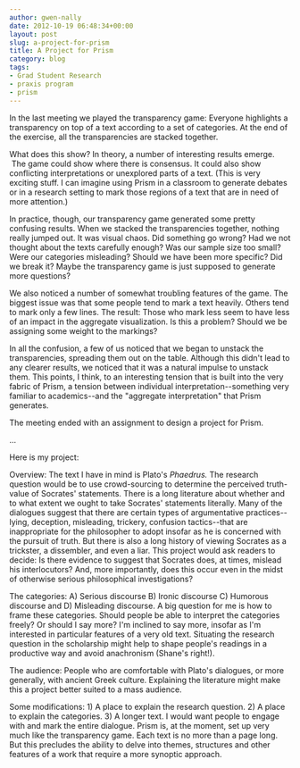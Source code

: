 ```yaml
---
author: gwen-nally
date: 2012-10-19 06:48:34+00:00
layout: post
slug: a-project-for-prism
title: A Project for Prism
category: blog
tags:
- Grad Student Research
- praxis program
- prism
---
```


In the last meeting we played the transparency game: Everyone highlights a transparency on top of a text according to a set of categories. At the end of the exercise, all the transparencies are stacked together.

What does this show? In theory, a number of interesting results emerge.  The game could show where there is consensus. It could also show conflicting interpretations or unexplored parts of a text. (This is very exciting stuff. I can imagine using Prism in a classroom to generate debates or in a research setting to mark those regions of a text that are in need of more attention.)

In practice, though, our transparency game generated some pretty confusing results. When we stacked the transparencies together, nothing really jumped out. It was visual chaos. Did something go wrong? Had we not thought about the texts carefully enough? Was our sample size too small? Were our categories misleading? Should we have been more specific? Did we break it? Maybe the transparency game is just supposed to generate more questions?

We also noticed a number of somewhat troubling features of the game. The biggest issue was that some people tend to mark a text heavily. Others tend to mark only a few lines. The result: Those who mark less seem to have less of an impact in the aggregate visualization. Is this a problem? Should we be assigning some weight to the markings?

In all the confusion, a few of us noticed that we began to unstack the transparencies, spreading them out on the table. Although this didn't lead to any clearer results, we noticed that it was a natural impulse to unstack them. This points, I think, to an interesting tension that is built into the very fabric of Prism, a tension between individual interpretation--something very familiar to academics--and the "aggregate interpretation" that Prism generates.

The meeting ended with an assignment to design a project for Prism.

...

Here is my project:

Overview: The text I have in mind is Plato's _Phaedrus._ The research question would be to use crowd-sourcing to determine the perceived truth-value of Socrates' statements. There is a long literature about whether and to what extent we ought to take Socrates' statements literally. Many of the dialogues suggest that there are certain types of argumentative practices--lying, deception, misleading, trickery, confusion tactics--that are inappropriate for the philosopher to adopt insofar as he is concerned with the pursuit of truth. But there is also a long history of viewing Socrates as a trickster, a dissembler, and even a liar. This project would ask readers to decide: Is there evidence to suggest that Socrates does, at times, mislead his interlocutors? And, more importantly, does this occur even in the midst of otherwise serious philosophical investigations?

The categories: A) Serious discourse B) Ironic discourse C) Humorous discourse and D) Misleading discourse. A big question for me is how to frame these categories. Should people be able to interpret the categories freely? Or should I say more? I'm inclined to say more, insofar as I'm interested in particular features of a very old text. Situating the research question in the scholarship might help to shape people's readings in a productive way and avoid anachronism (Shane's right!).

The audience: People who are comfortable with Plato's dialogues, or more generally, with ancient Greek culture. Explaining the literature might make this a project better suited to a mass audience.

Some modifications: 1) A place to explain the research question. 2) A place to explain the categories. 3) A longer text. I would want people to engage with and mark the entire dialogue. Prism is, at the moment, set up very much like the transparency game. Each text is no more than a page long. But this precludes the ability to delve into themes, structures and other features of a work that require a more synoptic approach.
